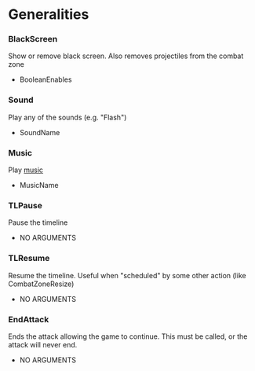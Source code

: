 # Generalities #

### BlackScreen ###
Show or remove black screen. Also removes projectiles from the combat zone

* BooleanEnables

### Sound ###
Play any of the sounds (e.g. "Flash")

* SoundName

### Music ###
Play [music](Documentation/music.md)

* MusicName

### TLPause ###
Pause the timeline

* NO ARGUMENTS

### TLResume ###
Resume the timeline. Useful when "scheduled" by some other action (like CombatZoneResize)

* NO ARGUMENTS

### EndAttack ###
Ends the attack allowing the game to continue.
This must be called, or the attack will never end.

* NO ARGUMENTS

